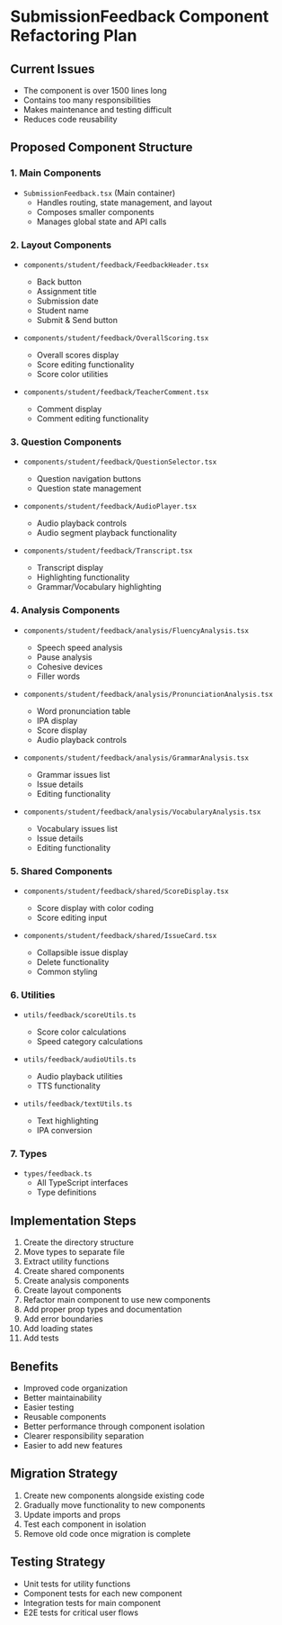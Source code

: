 # SubmissionFeedback Component Refactoring Plan

## Current Issues
- The component is over 1500 lines long
- Contains too many responsibilities
- Makes maintenance and testing difficult
- Reduces code reusability

## Proposed Component Structure

### 1. Main Components
- `SubmissionFeedback.tsx` (Main container)
  - Handles routing, state management, and layout
  - Composes smaller components
  - Manages global state and API calls

### 2. Layout Components
- `components/student/feedback/FeedbackHeader.tsx`
  - Back button
  - Assignment title
  - Submission date
  - Student name
  - Submit & Send button

- `components/student/feedback/OverallScoring.tsx`
  - Overall scores display
  - Score editing functionality
  - Score color utilities

- `components/student/feedback/TeacherComment.tsx`
  - Comment display
  - Comment editing functionality

### 3. Question Components
- `components/student/feedback/QuestionSelector.tsx`
  - Question navigation buttons
  - Question state management

- `components/student/feedback/AudioPlayer.tsx`
  - Audio playback controls
  - Audio segment playback functionality

- `components/student/feedback/Transcript.tsx`
  - Transcript display
  - Highlighting functionality
  - Grammar/Vocabulary highlighting

### 4. Analysis Components
- `components/student/feedback/analysis/FluencyAnalysis.tsx`
  - Speech speed analysis
  - Pause analysis
  - Cohesive devices
  - Filler words

- `components/student/feedback/analysis/PronunciationAnalysis.tsx`
  - Word pronunciation table
  - IPA display
  - Score display
  - Audio playback controls

- `components/student/feedback/analysis/GrammarAnalysis.tsx`
  - Grammar issues list
  - Issue details
  - Editing functionality

- `components/student/feedback/analysis/VocabularyAnalysis.tsx`
  - Vocabulary issues list
  - Issue details
  - Editing functionality

### 5. Shared Components
- `components/student/feedback/shared/ScoreDisplay.tsx`
  - Score display with color coding
  - Score editing input

- `components/student/feedback/shared/IssueCard.tsx`
  - Collapsible issue display
  - Delete functionality
  - Common styling

### 6. Utilities
- `utils/feedback/scoreUtils.ts`
  - Score color calculations
  - Speed category calculations

- `utils/feedback/audioUtils.ts`
  - Audio playback utilities
  - TTS functionality

- `utils/feedback/textUtils.ts`
  - Text highlighting
  - IPA conversion

### 7. Types
- `types/feedback.ts`
  - All TypeScript interfaces
  - Type definitions

## Implementation Steps

1. Create the directory structure
2. Move types to separate file
3. Extract utility functions
4. Create shared components
5. Create analysis components
6. Create layout components
7. Refactor main component to use new components
8. Add proper prop types and documentation
9. Add error boundaries
10. Add loading states
11. Add tests

## Benefits
- Improved code organization
- Better maintainability
- Easier testing
- Reusable components
- Better performance through component isolation
- Clearer responsibility separation
- Easier to add new features

## Migration Strategy
1. Create new components alongside existing code
2. Gradually move functionality to new components
3. Update imports and props
4. Test each component in isolation
5. Remove old code once migration is complete

## Testing Strategy
- Unit tests for utility functions
- Component tests for each new component
- Integration tests for main component
- E2E tests for critical user flows 